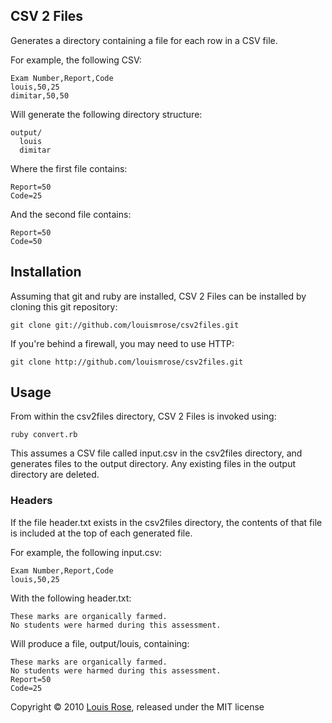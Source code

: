 ## CSV 2 Files

Generates a directory containing a file for each row in a CSV file.

For example, the following CSV:

    Exam Number,Report,Code
    louis,50,25
    dimitar,50,50
    
Will generate the following directory structure:

    output/
      louis 
      dimitar

Where the first file contains:

    Report=50
    Code=25
    
And the second file contains:

    Report=50
    Code=50   

## Installation

Assuming that git and ruby are installed, CSV 2 Files can be installed by cloning this git repository:

    git clone git://github.com/louismrose/csv2files.git

If you're behind a firewall, you may need to use HTTP:

    git clone http://github.com/louismrose/csv2files.git

## Usage

From within the csv2files directory, CSV 2 Files is invoked using:

    ruby convert.rb
    
This assumes a CSV file called input.csv in the csv2files directory, and generates files to the output directory. Any existing files in the output directory are deleted.

### Headers

If the file header.txt exists in the csv2files directory, the contents of that file is included at the top of each generated file.

For example, the following input.csv:

    Exam Number,Report,Code
    louis,50,25

With the following header.txt:

    These marks are organically farmed.
    No students were harmed during this assessment.

Will produce a file, output/louis, containing:

    These marks are organically farmed.
    No students were harmed during this assessment.
    Report=50
    Code=25


Copyright &copy; 2010 [Louis Rose](http://www.cs.york.ac.uk/~louis), released under the MIT license